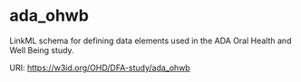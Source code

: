 # ada_ohwb 

LinkML schema for defining data elements used in the ADA Oral Health and Well Being study.

URI: https://w3id.org/OHD/DFA-study/ada_ohwb

